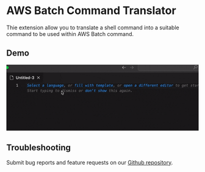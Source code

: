 # AWS Batch Command Translator

Thie extension allow you to translate a shell command into a suitable command to be used within AWS Batch command.

## Demo

![demo](demo.gif)

## Troubleshooting
Submit bug reports and feature requests on our [Github repository](https://github.com/knightq/aws-batch-command-translator).